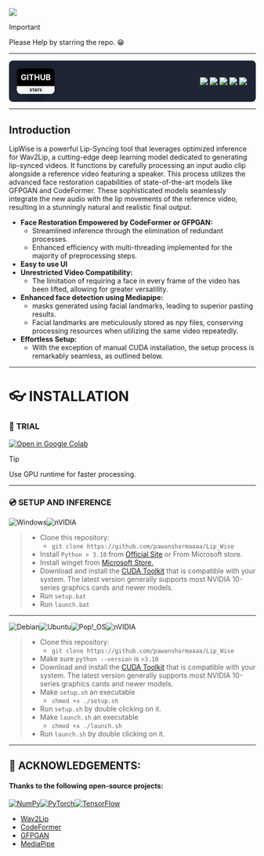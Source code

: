 <div style="display: flex; justify-content: space-between;">
    <img src= "https://github.com/pawansharmaaaa/Lip_Wise/assets/56242483/5bc1b8af-879a-414b-b54a-db605a53c8f7"><img>
</div>

> [!IMPORTANT]
> Please Help by starring the repo. :grin:

---

<style>
    header {
        display: flex;
        align-items: center;
        justify-content: space-between;
        background-color: #1E2533FF;
        margin-bottom: 0px;
        padding: 1rem 1rem;
        border-radius: 8px 8px 8px 8px;
    }

    .header-left {
        display: inline-block;
        gap: 0rem;
    }

    .header-left h1 {
        background-color: black;
        color: white;
        border-radius: 8px 8px 0px 0px;
        font-size: 1rem;
        font-weight: 700;
        padding: 0.5rem;
        text-align: left;
        margin-bottom: 0.5em;
        text-shadow: hsla(0, 2%, 9%, 0.747) 0 1px 30px;
    }

    .header-left h2 {
        background-color: white;
        color: black;
        border-radius: 0px 0px 8px 8px; 
        font-size: 0.5rem;
        font-weight: 700;
        text-align: center;
        margin-bottom: 1em;
        padding: 0.2rem;
        text-shadow: hsla(0, 2%, 9%, 0.747) 0 1px 30px;
    }

    .header-right {
        display: flex;
        align-items: center;
    }

    .header-left h1,
    .header-left h2 {
        margin: 0;
    }

    .header-right img {
        max-width: 20rem;
        height: auto;
        padding: 2px;
        background-color: transparent;
    }
</style>
<header>
<div class="header-left">
    <h1 class="text">GITHUB</h1>
    <h2 class="text2">STATS</h2>
</div>
<div class="header-right">
    <img src="https://img.shields.io/github/forks/pawansharmaaaa/Lip_Wise?style=social">
    <img src="https://img.shields.io/github/stars/pawansharmaaaa/Lip_Wise?style=social">
    <img src="https://img.shields.io/github/watchers/pawansharmaaaa/Lip_Wise?style=social">
    <img src="https://img.shields.io/github/contributors/pawansharmaaaa/Lip_Wise?style=social&logo=github">
    <img src="https://img.shields.io/github/commit-activity/w/pawansharmaaaa/Lip_Wise?style=social&logo=github">
</div>
</header>

---

## **Introduction**

LipWise is a powerful Lip-Syncing tool that leverages optimized inference for Wav2Lip, a cutting-edge deep learning model dedicated to generating lip-synced videos. It functions by carefully processing an input audio clip alongside a reference video featuring a speaker. This process utilizes the advanced face restoration capabilities of state-of-the-art models like GFPGAN and CodeFormer. These sophisticated models seamlessly integrate the new audio with the lip movements of the reference video, resulting in a stunningly natural and realistic final output.

* **Face Restoration Empowered by CodeFormer or GFPGAN:**
    * Streamlined inference through the elimination of redundant processes.
    * Enhanced efficiency with multi-threading implemented for the majority of preprocessing steps.
* **Easy to use UI**
* **Unrestricted Video Compatibility:**
    * The limitation of requiring a face in every frame of the video has been lifted, allowing for greater versatility.  
* **Enhanced face detection using Mediapipe:**
    * masks generated using facial landmarks, leading to superior pasting results.
    * Facial landmarks are meticulously stored as npy files, conserving processing resources when utilizing the same video repeatedly.
* **Effortless Setup:**
    *  With the exception of manual CUDA installation, the setup process is remarkably seamless, as outlined below.

---

# :eyeglasses: **INSTALLATION**
### :softball: **TRIAL**
<a href='https://colab.research.google.com/drive/1RSqHSi-ufSQCOlBGxCr8WOma1ihJuX9I?usp=sharing' target="_blank"><img alt='Open in Google Colab' src='https://img.shields.io/badge/OPEN_IN COLAB-100000?style=for-the-badge&logo=Google Colab&logoColor=927123&labelColor=black&color=ffffff'/></a>
> [!TIP]
> Use GPU runtime for faster processing.

---

### :cd: **SETUP AND INFERENCE**
![Windows](https://img.shields.io/badge/Windows-0078D6?style=for-the-badge&logo=windows&logoColor=white)![nVIDIA](https://img.shields.io/badge/nVIDIA-%2376B900.svg?style=for-the-badge&logo=nVIDIA&logoColor=white)
> * Clone this repository:
>   * `git clone https://github.com/pawansharmaaaa/Lip_Wise`
> * Install `Python > 3.10` from [Official Site](https://www.python.org/downloads/) or From Microsoft store.
> * Install winget from [Microsoft Store.](https://www.microsoft.com/p/app-installer/9nblggh4nns1#activetab=pivot:overviewtab)
> * Download and install the [CUDA Toolkit](https://developer.nvidia.com/cuda-downloads) that is compatible with your system. The latest version generally supports most NVIDIA 10-series graphics cards and newer models.
> * Run `setup.bat`
> * Run `launch.bat`

---

![Debian](https://img.shields.io/badge/Debian-D70A53?style=for-the-badge&logo=debian&logoColor=white)![Ubuntu](https://img.shields.io/badge/Ubuntu-E95420?style=for-the-badge&logo=ubuntu&logoColor=white)![Pop!\_OS](https://img.shields.io/badge/Pop!_OS-48B9C7?style=for-the-badge&logo=Pop!_OS&logoColor=white)![nVIDIA](https://img.shields.io/badge/nVIDIA-%2376B900.svg?style=for-the-badge&logo=nVIDIA&logoColor=white)
> * Clone this repository:
>   * `git clone https://github.com/pawansharmaaaa/Lip_Wise`
> * Make sure `python --version` is `>3.10`
> * Download and install the [CUDA Toolkit](https://developer.nvidia.com/cuda-downloads) that is compatible with your system. The latest version generally supports most NVIDIA 10-series graphics cards and newer models.
> * Make `setup.sh` an executable
>   * `chmod +x ./setup.sh`
> * Run `setup.sh` by double clicking on it.
> * Make `launch.sh` an executable
>   * `chmod +x ./launch.sh`
> * Run `launch.sh` by double clicking on it.

---

## :hugs: ACKNOWLEDGEMENTS:

#### Thanks to the following open-source projects:
[![NumPy](https://img.shields.io/badge/numpy-%23013243.svg?style=for-the-badge&logo=numpy&logoColor=white)](https://numpy.org/)[![PyTorch](https://img.shields.io/badge/PyTorch-%23EE4C2C.svg?style=for-the-badge&logo=PyTorch&logoColor=white)](https://pytorch.org/)[![TensorFlow](https://img.shields.io/badge/TensorFlow-%23FF6F00.svg?style=for-the-badge&logo=TensorFlow&logoColor=white)](https://www.tensorflow.org/)

* <a href="https://github.com/Rudrabha/Wav2Lip" target="_blank">Wav2Lip</a>
* <a href="https://github.com/sczhou/CodeFormer" target="_blank">CodeFormer</a>
* <a href="https://github.com/TencentARC/GFPGAN" target="_blank">GFPGAN</a>
* <a href="https://github.com/googlesamples/mediapipe" target="_blank">MediaPipe</a>
